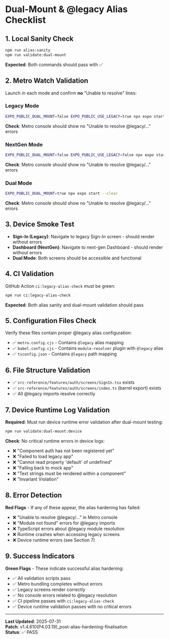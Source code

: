 # Dual-Mount & @legacy Alias Checklist

## 1. **Local Sanity Check**
   ```bash
   npm run alias:sanity
   npm run validate:dual-mount
   ```
   **Expected**: Both commands should pass with ✅

## 2. **Metro Watch Validation**
Launch in each mode and confirm **no** "Unable to resolve" lines:

### Legacy Mode
   ```bash
   EXPO_PUBLIC_DUAL_MOUNT=false EXPO_PUBLIC_USE_LEGACY=true npx expo start --clear
   ```
   **Check**: Metro console should show no "Unable to resolve @legacy/..." errors

### NextGen Mode
   ```bash
   EXPO_PUBLIC_DUAL_MOUNT=false EXPO_PUBLIC_USE_LEGACY=false npx expo start --clear
   ```
   **Check**: Metro console should show no "Unable to resolve @legacy/..." errors

### Dual Mode
   ```bash
   EXPO_PUBLIC_DUAL_MOUNT=true npx expo start --clear
   ```
   **Check**: Metro console should show no "Unable to resolve @legacy/..." errors

## 3. **Device Smoke Test**
- **Sign-In (Legacy)**: Navigate to legacy Sign-In screen - should render without errors
- **Dashboard (NextGen)**: Navigate to next-gen Dashboard - should render without errors
- **Dual Mode**: Both screens should be accessible and functional

## 4. **CI Validation**
GitHub Action `ci:legacy-alias-check` must be green:
   ```bash
   npm run ci:legacy-alias-check
   ```
   **Expected**: Both alias sanity and dual-mount validation should pass

## 5. **Configuration Files Check**
Verify these files contain proper @legacy alias configuration:
- ✅ `metro.config.cjs` - Contains `@legacy` alias mapping
- ✅ `babel.config.cjs` - Contains `module-resolver` plugin with `@legacy` alias
- ✅ `tsconfig.json` - Contains `@legacy` path mapping

## 6. **File Structure Validation**
- ✅ `src-reference/features/auth/screens/SignIn.tsx` exists
- ✅ `src-reference/features/auth/screens/index.ts` (barrel export) exists
- ✅ All @legacy imports resolve correctly

## 7. **Device Runtime Log Validation**
**Required**: Must run device runtime error validation after dual-mount testing:
   ```bash
   npm run validate:dual-mount:device
   ```
   **Check**: No critical runtime errors in device logs:
   - ❌ "Component auth has not been registered yet"
   - ❌ "Failed to load legacy app"
   - ❌ "Cannot read property 'default' of undefined"
   - ❌ "Falling back to mock app"
   - ❌ "Text strings must be rendered within a <Text> component"
   - ❌ "Invariant Violation"

## 8. **Error Detection**
**Red Flags** - If any of these appear, the alias hardening has failed:
- ❌ "Unable to resolve @legacy/..." in Metro console
- ❌ "Module not found" errors for @legacy imports
- ❌ TypeScript errors about @legacy module resolution
- ❌ Runtime crashes when accessing legacy screens
- ❌ Device runtime errors (see Section 7)

## 9. **Success Indicators**
**Green Flags** - These indicate successful alias hardening:
- ✅ All validation scripts pass
- ✅ Metro bundling completes without errors
- ✅ Legacy screens render correctly
- ✅ No console errors related to @legacy resolution
- ✅ CI pipeline passes with `ci:legacy-alias-check`
- ✅ Device runtime validation passes with no critical errors

---

**Last Updated**: 2025-07-31  
**Patch**: v1.4.610(P4.03.19)_post-alias-hardening-finalisation  
**Status**: ✅ PASS 